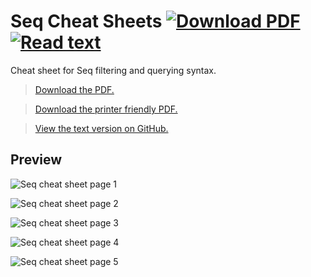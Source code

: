 # Seq Cheat Sheets [![Download PDF](https://img.shields.io/badge/download-pdf-blue.svg)](https://github.com/datalust/seq-cheat-sheets/releases) [![Read text](https://img.shields.io/badge/view-txt-green.svg)](https://github.com/datalust/seq-cheat-sheets/main/src/seq-cheat-sheet.md)

Cheat sheet for Seq filtering and querying syntax.

> [Download the PDF.](https://github.com/datalust/seq-cheat-sheets/main/pdf/seq-cheat-sheet.pdf)

> [Download the printer friendly PDF.](https://github.com/datalust/seq-cheat-sheets/main/pdf/seq-cheat-sheet-printer-friendly.pdf)

> [View the text version on GitHub.](https://github.com/datalust/seq-cheat-sheets/main/src/seq-cheat-sheet.md)

## Preview

![Seq cheat sheet page 1](https://github.com/datalust/seq-cheat-sheets/blob/main/png/seq-cheat-sheet-page-1.png)

![Seq cheat sheet page 2](https://github.com/datalust/seq-cheat-sheets/blob/main/png/seq-cheat-sheet-page-2.png)

![Seq cheat sheet page 3](https://github.com/datalust/seq-cheat-sheets/blob/main/png/seq-cheat-sheet-page-3.png)

![Seq cheat sheet page 4](https://github.com/datalust/seq-cheat-sheets/blob/main/png/seq-cheat-sheet-page-4.png)

![Seq cheat sheet page 5](https://github.com/datalust/seq-cheat-sheets/blob/main/png/seq-cheat-sheet-page-5.png)

